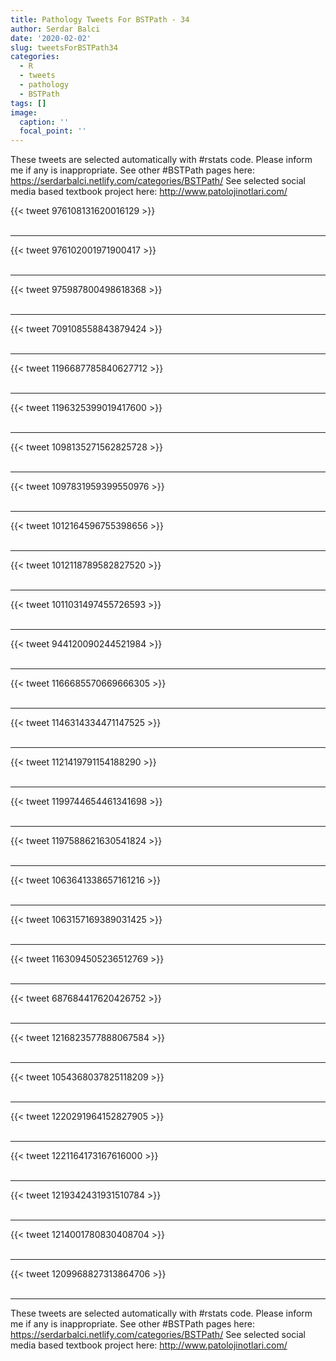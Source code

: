```yaml
---
title: Pathology Tweets For BSTPath - 34
author: Serdar Balci
date: '2020-02-02'
slug: tweetsForBSTPath34
categories:
  - R
  - tweets
  - pathology
  - BSTPath
tags: []
image:
  caption: ''
  focal_point: ''
---
```



These tweets are selected automatically with #rstats code. Please inform me if any is inappropriate.
See other #BSTPath pages here: https://serdarbalci.netlify.com/categories/BSTPath/ 
See selected social media based textbook project here: http://www.patolojinotlari.com/

{{< tweet 976108131620016129 >}}
<br>
<br>
<hr>
{{< tweet 976102001971900417 >}}
<br>
<br>
<hr>
{{< tweet 975987800498618368 >}}
<br>
<br>
<hr>
{{< tweet 709108558843879424 >}}
<br>
<br>
<hr>
{{< tweet 1196687785840627712 >}}
<br>
<br>
<hr>
{{< tweet 1196325399019417600 >}}
<br>
<br>
<hr>
{{< tweet 1098135271562825728 >}}
<br>
<br>
<hr>
{{< tweet 1097831959399550976 >}}
<br>
<br>
<hr>
{{< tweet 1012164596755398656 >}}
<br>
<br>
<hr>
{{< tweet 1012118789582827520 >}}
<br>
<br>
<hr>
{{< tweet 1011031497455726593 >}}
<br>
<br>
<hr>
{{< tweet 944120090244521984 >}}
<br>
<br>
<hr>
{{< tweet 1166685570669666305 >}}
<br>
<br>
<hr>
{{< tweet 1146314334471147525 >}}
<br>
<br>
<hr>
{{< tweet 1121419791154188290 >}}
<br>
<br>
<hr>
{{< tweet 1199744654461341698 >}}
<br>
<br>
<hr>
{{< tweet 1197588621630541824 >}}
<br>
<br>
<hr>
{{< tweet 1063641338657161216 >}}
<br>
<br>
<hr>
{{< tweet 1063157169389031425 >}}
<br>
<br>
<hr>
{{< tweet 1163094505236512769 >}}
<br>
<br>
<hr>
{{< tweet 687684417620426752 >}}
<br>
<br>
<hr>
{{< tweet 1216823577888067584 >}}
<br>
<br>
<hr>
{{< tweet 1054368037825118209 >}}
<br>
<br>
<hr>
{{< tweet 1220291964152827905 >}}
<br>
<br>
<hr>
{{< tweet 1221164173167616000 >}}
<br>
<br>
<hr>
{{< tweet 1219342431931510784 >}}
<br>
<br>
<hr>
{{< tweet 1214001780830408704 >}}
<br>
<br>
<hr>
{{< tweet 1209968827313864706 >}}
<br>
<br>
<hr>


These tweets are selected automatically with #rstats code. Please inform me if any is inappropriate.
See other #BSTPath pages here: https://serdarbalci.netlify.com/categories/BSTPath/ 
See selected social media based textbook project here: http://www.patolojinotlari.com/
